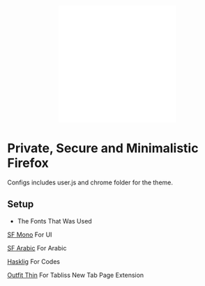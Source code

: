 <p align="center">
  <img src="ASSETS/icon-white.png" alt="POPfox" width="269" height="269">
</p>

# Private, Secure and Minimalistic Firefox

Configs includes user.js and chrome folder for the theme.

## Setup

- The Fonts That Was Used

[SF Mono](https://devimages-cdn.apple.com/design/resources/download/SF-Mono.dmg) For UI

[SF Arabic](https://devimages-cdn.apple.com/design/resources/download/SF-Arabic.dmg) For Arabic

[Hasklig](https://github.com/i-tu/Hasklig/releases/tag/v1.2) For Codes

[Outfit Thin](https://www.dafontfree.io/download/outfit/) For Tabliss New Tab Page Extension

